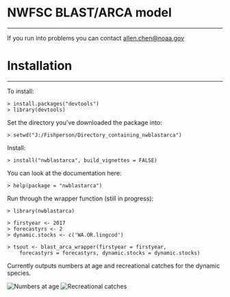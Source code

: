 NWFSC BLAST/ARCA model
=========
---

If you run into problems you can contact allen.chen@noaa.gov

# Installation #
---

To install:

    > install.packages("devtools")
	> library(devtools)
	
Set the directory you've downloaded the package into:

    > setwd("J:/Fishperson/Directory_containing_nwblastarca")

Install:

    > install("nwblastarca", build_vignettes = FALSE)

You can look at the documentation here:

    > help(package = "nwblastarca")
    
Run through the wrapper function (still in progress):

    > library(nwblastarca)

    > firstyear <- 2017
    > forecastyrs <- 2
    > dynamic.stocks <- c('WA.OR.lingcod')

    > tsout <- blast_arca_wrapper(firstyear = firstyear, 
        forecastyrs = forecastyrs, dynamic.stocks = dynamic.stocks)

Currently outputs numbers at age and recreational catches for the dynamic 
species.

![Numbers at age](https://nwcgit.nwfsc.noaa.gov/achen/nwblastarca/-/raw/master/inst/rdme/NAA.png)
![Recreational catches](https://nwcgit.nwfsc.noaa.gov/achen/nwblastarca/-/raw/master/inst/rdme/reccatches.png)
